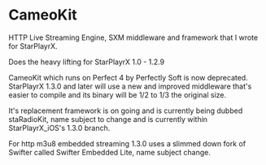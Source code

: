 # CameoKit
HTTP Live Streaming Engine, SXM middleware and framework that I wrote for StarPlayrX.

Does the heavy lifting for StarPlayrX 1.0 - 1.2.9

CameoKit which runs on Perfect 4 by Perfectly Soft is now deprecated. StarPlayrX 1.3.0 and later will use a new and improved middleware that's easier to compile and its binary will be 1/2 to 1/3 the original size.

It's replacement framework is on going and is currently being dubbed staRadioKit, name subject to change and is currently within StarPlayrX_iOS's 1.3.0 branch.

For http m3u8 embedded streaming 1.3.0 uses a slimmed down fork of Swifter called Swifter Embedded Lite, name subject change.
